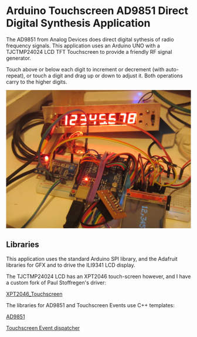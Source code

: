 # Arduino Touchscreen AD9851 Direct Digital Synthesis Application

The AD9851 from Analog Devices does direct digital sythesis of radio frequency signals.
This application uses an Arduino UNO with a TJCTMP24024 LCD TFT Touchscreen to provide
a friendly RF signal generator.

Touch above or below each digit to increment or decrement (with auto-repeat),
or touch a digit and drag up or down to adjust it. Both operations carry to
the higher digits.

![AD9851 LCD Prototype](AD9851LCD.jpg)

## Libraries

This application uses the standard Arduino SPI library, and the
Adafruit libraries for GFX and to drive the ILI9341 LCD display.

The TJCTMP24024 LCD has an XPT2046 touch-screen however, and I
have a custom fork of Paul Stoffregen's driver:

[XPT2046_Touchscreen](https://github.com/cjheath/XPT2046_Touchscreen)

The libraries for AD9851 and Touchscreen Events use C++ templates:

[AD9851](https://github.com/cjheath/AD9851)

[Touchscreen Event dispatcher](https://github.com/cjheath/TSEvents)
